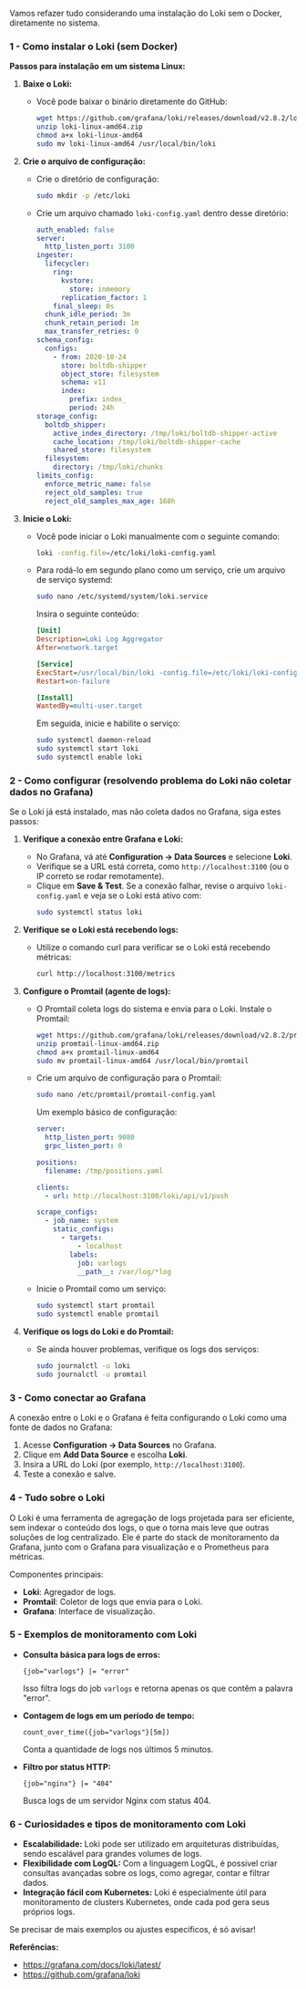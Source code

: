 Vamos refazer tudo considerando uma instalação do Loki sem o Docker, diretamente no sistema.

### 1 - Como instalar o Loki (sem Docker)

**Passos para instalação em um sistema Linux:**

1. **Baixe o Loki:**
   - Você pode baixar o binário diretamente do GitHub:
     ```bash
     wget https://github.com/grafana/loki/releases/download/v2.8.2/loki-linux-amd64.zip
     unzip loki-linux-amd64.zip
     chmod a+x loki-linux-amd64
     sudo mv loki-linux-amd64 /usr/local/bin/loki
     ```

2. **Crie o arquivo de configuração:**
   - Crie o diretório de configuração:
     ```bash
     sudo mkdir -p /etc/loki
     ```

   - Crie um arquivo chamado `loki-config.yaml` dentro desse diretório:
     ```yaml
     auth_enabled: false
     server:
       http_listen_port: 3100
     ingester:
       lifecycler:
         ring:
           kvstore:
             store: inmemory
           replication_factor: 1
         final_sleep: 0s
       chunk_idle_period: 3m
       chunk_retain_period: 1m
       max_transfer_retries: 0
     schema_config:
       configs:
         - from: 2020-10-24
           store: boltdb-shipper
           object_store: filesystem
           schema: v11
           index:
             prefix: index_
             period: 24h
     storage_config:
       boltdb_shipper:
         active_index_directory: /tmp/loki/boltdb-shipper-active
         cache_location: /tmp/loki/boltdb-shipper-cache
         shared_store: filesystem
       filesystem:
         directory: /tmp/loki/chunks
     limits_config:
       enforce_metric_name: false
       reject_old_samples: true
       reject_old_samples_max_age: 168h
     ```

3. **Inicie o Loki:**
   - Você pode iniciar o Loki manualmente com o seguinte comando:
     ```bash
     loki -config.file=/etc/loki/loki-config.yaml
     ```

   - Para rodá-lo em segundo plano como um serviço, crie um arquivo de serviço systemd:
     ```bash
     sudo nano /etc/systemd/system/loki.service
     ```

     Insira o seguinte conteúdo:
     ```ini
     [Unit]
     Description=Loki Log Aggregator
     After=network.target

     [Service]
     ExecStart=/usr/local/bin/loki -config.file=/etc/loki/loki-config.yaml
     Restart=on-failure

     [Install]
     WantedBy=multi-user.target
     ```

     Em seguida, inicie e habilite o serviço:
     ```bash
     sudo systemctl daemon-reload
     sudo systemctl start loki
     sudo systemctl enable loki
     ````
### 2 - Como configurar (resolvendo problema do Loki não coletar dados no Grafana)

Se o Loki já está instalado, mas não coleta dados no Grafana, siga estes passos:

1. **Verifique a conexão entre Grafana e Loki:**
   - No Grafana, vá até **Configuration → Data Sources** e selecione **Loki**.
   - Verifique se a URL está correta, como `http://localhost:3100` (ou o IP correto se rodar remotamente).
   - Clique em **Save & Test**. Se a conexão falhar, revise o arquivo `loki-config.yaml` e veja se o Loki está ativo com:
     ```bash
     sudo systemctl status loki
     ```

2. **Verifique se o Loki está recebendo logs:**
   - Utilize o comando curl para verificar se o Loki está recebendo métricas:
     ```bash
     curl http://localhost:3100/metrics
     ```

3. **Configure o Promtail (agente de logs):**
   - O Promtail coleta logs do sistema e envia para o Loki. Instale o Promtail:
     ```bash
     wget https://github.com/grafana/loki/releases/download/v2.8.2/promtail-linux-amd64.zip
     unzip promtail-linux-amd64.zip
     chmod a+x promtail-linux-amd64
     sudo mv promtail-linux-amd64 /usr/local/bin/promtail
     ```

   - Crie um arquivo de configuração para o Promtail:
     ```bash
     sudo nano /etc/promtail/promtail-config.yaml
     ```

     Um exemplo básico de configuração:
     ```yaml
     server:
       http_listen_port: 9080
       grpc_listen_port: 0

     positions:
       filename: /tmp/positions.yaml

     clients:
       - url: http://localhost:3100/loki/api/v1/push

     scrape_configs:
       - job_name: system
         static_configs:
           - targets:
               - localhost
             labels:
               job: varlogs
               __path__: /var/log/*log
     ```

   - Inicie o Promtail como um serviço:
     ```bash
     sudo systemctl start promtail
     sudo systemctl enable promtail
     ```

4. **Verifique os logs do Loki e do Promtail:**
   - Se ainda houver problemas, verifique os logs dos serviços:
     ```bash
     sudo journalctl -u loki
     sudo journalctl -u promtail
     ```

### 3 - Como conectar ao Grafana

A conexão entre o Loki e o Grafana é feita configurando o Loki como uma fonte de dados no Grafana:

1. Acesse **Configuration → Data Sources** no Grafana.
2. Clique em **Add Data Source** e escolha **Loki**.
3. Insira a URL do Loki (por exemplo, `http://localhost:3100`).
4. Teste a conexão e salve.

### 4 - Tudo sobre o Loki

O Loki é uma ferramenta de agregação de logs projetada para ser eficiente, sem indexar o conteúdo dos logs, o que o torna mais leve que outras soluções de log centralizado. Ele é parte do stack de monitoramento da Grafana, junto com o Grafana para visualização e o Prometheus para métricas.

Componentes principais:
- **Loki**: Agregador de logs.
- **Promtail**: Coletor de logs que envia para o Loki.
- **Grafana**: Interface de visualização.

### 5 - Exemplos de monitoramento com Loki

- **Consulta básica para logs de erros:**
  ```logql
  {job="varlogs"} |= "error"
  ```
  Isso filtra logs do job `varlogs` e retorna apenas os que contêm a palavra "error".

- **Contagem de logs em um período de tempo:**
  ```logql
  count_over_time({job="varlogs"}[5m])
  ```
  Conta a quantidade de logs nos últimos 5 minutos.

- **Filtro por status HTTP:**
  ```logql
  {job="nginx"} |= "404"
  ```
  Busca logs de um servidor Nginx com status 404.

### 6 - Curiosidades e tipos de monitoramento com Loki

- **Escalabilidade:** Loki pode ser utilizado em arquiteturas distribuídas, sendo escalável para grandes volumes de logs.
- **Flexibilidade com LogQL:** Com a linguagem LogQL, é possível criar consultas avançadas sobre os logs, como agregar, contar e filtrar dados.
- **Integração fácil com Kubernetes:** Loki é especialmente útil para monitoramento de clusters Kubernetes, onde cada pod gera seus próprios logs.

Se precisar de mais exemplos ou ajustes específicos, é só avisar!

**Referências:**
- https://grafana.com/docs/loki/latest/
- https://github.com/grafana/loki